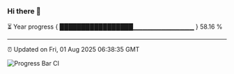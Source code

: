 ### Hi there 👋

⏳ Year progress { █████████████████▁▁▁▁▁▁▁▁▁▁▁▁▁ } 58.16 %

---

⏰ Updated on Fri, 01 Aug 2025 06:38:35 GMT

![Progress Bar CI](https://github.com/liununu/liununu/workflows/Progress%20Bar%20CI/badge.svg)
